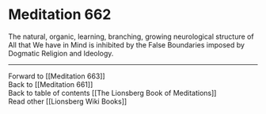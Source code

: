 # Meditation 662

The natural, organic, learning, branching, growing neurological structure of All that We have in Mind is inhibited by the False Boundaries imposed by Dogmatic Religion and Ideology. 

___

Forward to [[Meditation 663]]   
Back to [[Meditation 661]]  
Back to table of contents [[The Lionsberg Book of Meditations]]  
Read other [[Lionsberg Wiki Books]] 

